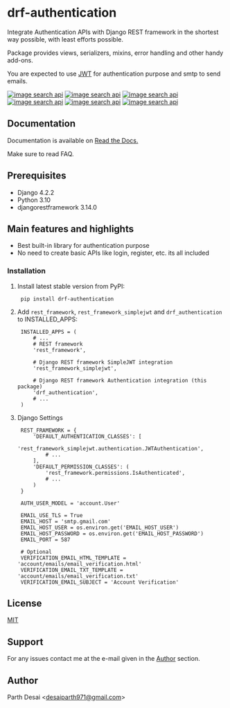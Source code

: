 # drf-authentication

Integrate Authentication APIs with Django REST framework in the shortest way possible, with least efforts possible.

Package provides views, serializers, mixins, error handling and other handy add-ons.

You are expected to use [JWT](https://jwt.io/) for authentication purpose and smtp to send emails.

[![image search api](https://img.shields.io/badge/pypi-v0.0.1-orange)](https://pypi.python.org/pypi/django-elasticsearch-dsl-drf) [![image search api](https://img.shields.io/badge/python-3.10%20%7C%203.9-blue)](https://pypi.python.org/pypi/django-elasticsearch-dsl-drf) [![image search api](https://img.shields.io/badge/test-passing-darkGreen)](https://pypi.python.org/pypi/django-elasticsearch-dsl-drf)  [![image search api](https://img.shields.io/badge/test-passing-darkGreen)](https://pypi.python.org/pypi/django-elasticsearch-dsl-drf)  [![image search api](https://img.shields.io/badge/licence-MIT-blue)](https://pypi.python.org/pypi/django-elasticsearch-dsl-drf)  [![image search api](https://img.shields.io/badge/coverage-98%25-yellow)](https://pypi.python.org/pypi/django-elasticsearch-dsl-drf)

## Documentation

Documentation is available on [Read the Docs.](link_to_docs)

Make sure to read FAQ.

## Prerequisites

- Django 4.2.2
- Python 3.10
- djangorestframework 3.14.0

## Main features and highlights

- Best built-in library for authentication purpose
- No need to create basic APIs like login, register, etc. its all included


### Installation

1. Install latest stable version from PyPI:
    
        pip install drf-authentication    

2. Add `rest_framework`, `rest_framework_simplejwt` and `drf_authentication` to INSTALLED_APPS:

        INSTALLED_APPS = (
            # ...
            # REST framework
            'rest_framework',
        
            # Django REST framework SimpleJWT integration
            'rest_framework_simplejwt',
        
            # Django REST framework Authentication integration (this package)
            'drf_authentication',
            # ...
        )
        
3. Django Settings
        
        REST_FRAMEWORK = {
            'DEFAULT_AUTHENTICATION_CLASSES': [
                'rest_framework_simplejwt.authentication.JWTAuthentication',
                # ...
            ],
            'DEFAULT_PERMISSION_CLASSES': (
                'rest_framework.permissions.IsAuthenticated',
                # ...
            )
        }
        
        AUTH_USER_MODEL = 'account.User'

        EMAIL_USE_TLS = True
        EMAIL_HOST = 'smtp.gmail.com'
        EMAIL_HOST_USER = os.environ.get('EMAIL_HOST_USER')
        EMAIL_HOST_PASSWORD = os.environ.get('EMAIL_HOST_PASSWORD')
        EMAIL_PORT = 587
        
        # Optional
        VERIFICATION_EMAIL_HTML_TEMPLATE = 'account/emails/email_verification.html'
        VERIFICATION_EMAIL_TXT_TEMPLATE = 'account/emails/email_verification.txt'
        VERIFICATION_EMAIL_SUBJECT = 'Account Verification'


## License

[MIT](https://github.com/Parth971/drf-authentication/blob/main/Licence)

## Support

For any issues contact me at the e-mail given in the [Author](https://github.com/Parth971/drf-authentication/#author) section.

## Author

Parth Desai <[desaiparth971@gmail.com](mailto:desaiparth971@gmail.com)>
